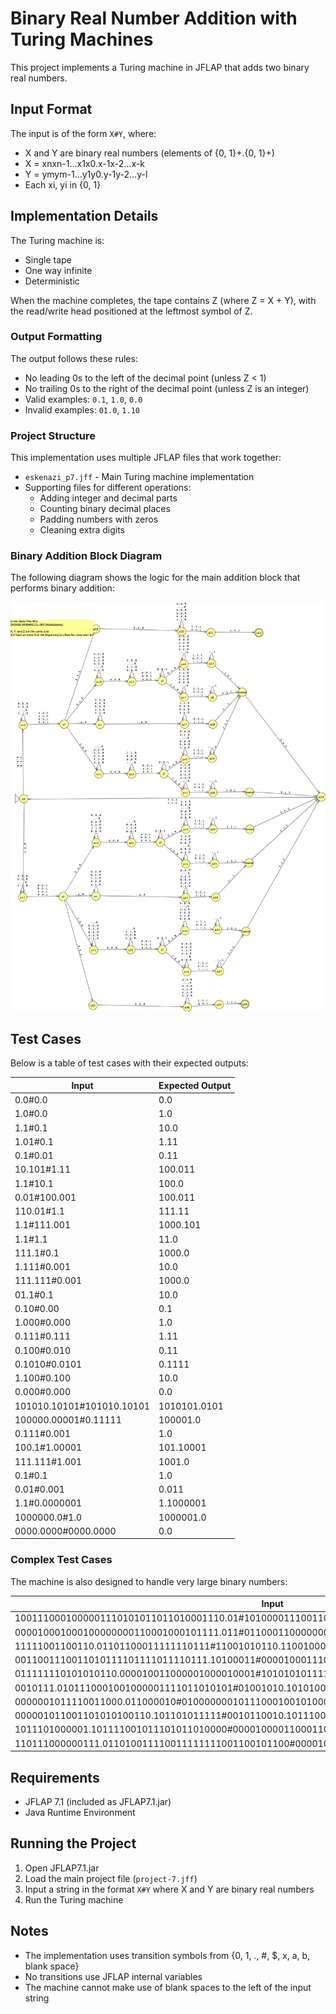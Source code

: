 # Binary Real Number Addition with Turing Machines

This project implements a Turing machine in JFLAP that adds two binary real numbers.

## Input Format

The input is of the form `X#Y`, where:

- X and Y are binary real numbers (elements of {0, 1}+.{0, 1}+)
- X = xnxn-1...x1x0.x-1x-2…x-k
- Y = ymym-1...y1y0.y-1y-2…y-l
- Each xi, yi in {0, 1}

## Implementation Details

The Turing machine is:

- Single tape
- One way infinite
- Deterministic

When the machine completes, the tape contains Z (where Z = X + Y), with the read/write head positioned at the leftmost symbol of Z.

### Output Formatting

The output follows these rules:

- No leading 0s to the left of the decimal point (unless Z < 1)
- No trailing 0s to the right of the decimal point (unless Z is an integer)
- Valid examples: `0.1`, `1.0`, `0.0`
- Invalid examples: `01.0`, `1.10`

### Project Structure

This implementation uses multiple JFLAP files that work together:

- `eskenazi_p7.jff` - Main Turing machine implementation
- Supporting files for different operations:
  - Adding integer and decimal parts
  - Counting binary decimal places
  - Padding numbers with zeros
  - Cleaning extra digits

### Binary Addition Block Diagram

The following diagram shows the logic for the main addition block that performs binary addition:

![Binary Addition Block Diagram](add_X_and_Y_main_block_diagram.png)

## Test Cases


Below is a table of test cases with their expected outputs:

| Input | Expected Output |
|-------|----------------|
| 0.0#0.0 | 0.0 |
| 1.0#0.0 | 1.0 |
| 1.1#0.1 | 10.0 |
| 1.01#0.1 | 1.11 |
| 0.1#0.01 | 0.11 |
| 10.101#1.11 | 100.011 |
| 1.1#10.1 | 100.0 |
| 0.01#100.001 | 100.011 |
| 110.01#1.1 | 111.11 |
| 1.1#111.001 | 1000.101 |
| 1.1#1.1 | 11.0 |
| 111.1#0.1 | 1000.0 |
| 1.111#0.001 | 10.0 |
| 111.111#0.001 | 1000.0 |
| 01.1#0.1 | 10.0 |
| 0.10#0.00 | 0.1 |
| 1.000#0.000 | 1.0 |
| 0.111#0.111 | 1.11 |
| 0.100#0.010 | 0.11 |
| 0.1010#0.0101 | 0.1111 |
| 1.100#0.100 | 10.0 |
| 0.000#0.000 | 0.0 |
| 101010.10101#101010.10101 | 1010101.0101 |
| 100000.00001#0.11111 | 100001.0 |
| 0.111#0.001 | 1.0 |
| 100.1#1.00001 | 101.10001 |
| 111.111#1.001 | 1001.0 |
| 0.1#0.1 | 1.0 |
| 0.01#0.001 | 0.011 |
| 1.1#0.0000001 | 1.1000001 |
| 1000000.0#1.0 | 1000001.0 |
| 0000.0000#0000.0000 | 0.0 |

### Complex Test Cases

The machine is also designed to handle very large binary numbers:

| Input | Expected Output |
|-------|----------------|
| 1001110001000001110101011011010001110.01#1010000111001101000100011100000101.010101 | 1011000001111011011101111110110010011.100101 |
| 000010001000100000000110001000101111.011#0110001100000001010000011010011110.111100 | 1000010100100001010110100011001110.0101 |
| 11111001100110.01101100011111110111#11001010110.1100100000001101 | 100010010111101.00110100100011000111 |
| 0011001110011010111101111011110111.10100011#0000100011100001.000010100100101000000101 | 11001110011010111110011111011000.101011010100101000000101 |
| 011111110101010110.000010011000001000010001#101010101111.01101111000000000000100110101 | 100000100000000101.01111000100000100001101010101 |
| 0010111.0101110001001000001111011010101#01001010.1010100000111001111010111 | 1100010.0000010010000010001010010010101 |
| 0000001011110011000.011000010#0100000001011100010010100001111100.0 | 100000001011100010100000000010100.01100001 |
| 000001011001101010100110.101101011111#0010110010.10111001011000011101111 | 1011001101101011001.01101111010100011101111 |
| 1011101000001.101111001011101011010000#0000100001100011011101000100.1101011100001 | 100001100100111010000110.10010011110000101101 |
| 110111000000111.011010011110011111111001100101100#0000100001100011011101000100.1101011100001 | 100001101010010101001100.0100000011101111111110011001011 |

## Requirements

- JFLAP 7.1 (included as JFLAP7.1.jar)
- Java Runtime Environment

## Running the Project

1. Open JFLAP7.1.jar
2. Load the main project file (`project-7.jff`)
3. Input a string in the format `X#Y` where X and Y are binary real numbers
4. Run the Turing machine

## Notes

- The implementation uses transition symbols from {0, 1, ., #, $, x, a, b, blank space}
- No transitions use JFLAP internal variables
- The machine cannot make use of blank spaces to the left of the input string